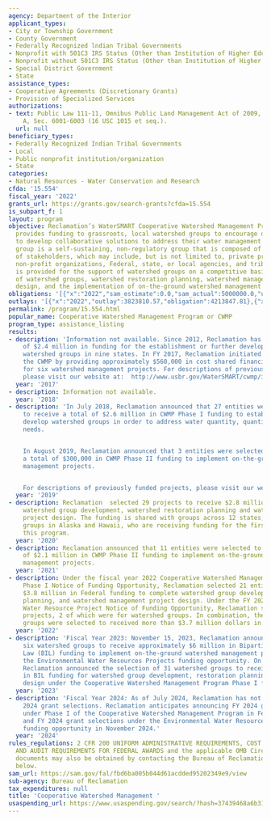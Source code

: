 ```yaml
---
agency: Department of the Interior
applicant_types:
- City or Township Government
- County Government
- Federally Recognized lndian Tribal Governments
- Nonprofit with 501C3 IRS Status (Other than Institution of Higher Education)
- Nonprofit without 501C3 IRS Status (Other than Institution of Higher Education)
- Special District Government
- State
assistance_types:
- Cooperative Agreements (Discretionary Grants)
- Provision of Specialized Services
authorizations:
- text: Public Law 111-11, Omnibus Public Land Management Act of 2009, Title VI, Subtitle
    A, Sec. 6001-6003 (16 USC 1015 et seq.).
  url: null
beneficiary_types:
- Federally Recognized Indian Tribal Governments
- Local
- Public nonprofit institution/organization
- State
categories:
- Natural Resources - Water Conservation and Research
cfda: '15.554'
fiscal_year: '2022'
grants_url: https://grants.gov/search-grants?cfda=15.554
is_subpart_f: 1
layout: program
objective: Reclamation’s WaterSMART Cooperative Watershed Management Program (CWMP)
  provides funding to grassroots, local watershed groups to encourage diverse stakeholders
  to develop collaborative solutions to address their water management needs. A watershed
  group is a self-sustaining, non-regulatory group that is composed of a diverse array
  of stakeholders, which may include, but is not limited to, private property owners,
  non-profit organizations, Federal, state, or local agencies, and tribes. Funding
  is provided for the support of watershed groups on a competitive basis for the development
  of watershed groups, watershed restoration planning, watershed management project
  design, and the implementation of on-the-ground watershed management projects.
obligations: '[{"x":"2022","sam_estimate":0.0,"sam_actual":5000000.0,"usa_spending_actual":4091450.08},{"x":"2023","sam_estimate":0.0,"sam_actual":3500000.0,"usa_spending_actual":3500983.09},{"x":"2024","sam_estimate":28000000.0,"sam_actual":0.0,"usa_spending_actual":8063848.2}]'
outlays: '[{"x":"2022","outlay":3823810.57,"obligation":4213847.81},{"x":"2023","outlay":1229494.63,"obligation":3565986.0},{"x":"2024","outlay":126085.53,"obligation":8199070.75}]'
permalink: /program/15.554.html
popular_name: Cooperative Watershed Management Program or CWMP
program_type: assistance_listing
results:
- description: 'Information not available. Since 2012, Reclamation has awarded a total
    of $2.4 million in funding for the establishment or further development of 30
    watershed groups in nine states. In FY 2017, Reclamation initiated Phase II of
    the CWMP by providing approximately $560,000 in cost shared financial assistance
    for six watershed management projects. For descriptions of previously funded projects,
    please visit our website at:  http://www.usbr.gov/WaterSMART/cwmp/index.html .'
  year: '2017'
- description: Information not available.
  year: '2018'
- description: 'In July 2018, Reclamation announced that 27 entities were selected
    to receive a total of $2.6 million in CWMP Phase I funding to establish or further
    develop watershed groups in order to address water quantity, quantity, and restoration
    needs.


    In August 2019, Reclamation announced that 3 entities were selected to receive
    a total of $300,000 in CWMP Phase II funding to implement on-the-ground watershed
    management projects.


    For descriptions of previously funded projects, please visit our website at:  http://www.usbr.gov/WaterSMART/cwmp/index.html.'
  year: '2019'
- description: Reclamation  selected 29 projects to receive $2.8 million to complete
    watershed group development, watershed restoration planning and watershed management
    project design. The funding is shared with groups across 12 states, including
    groups in Alaska and Hawaii, who are receiving funding for the first time through
    this program.
  year: '2020'
- description: Reclamation announced that 11 entities were selected to receive a total
    of $2.1 million in CWMP Phase II funding to implement on-the-ground watershed
    management projects.
  year: '2021'
- description: Under the fiscal year 2022 Cooperative Watershed Management Program
    Phase I Notice of Funding Opportunity, Reclamation selected 21 entities to receive
    $3.8 million in Federal funding to complete watershed group development, restoration
    planning, and watershed management project design. Under the FY 2022 Environmental
    Water Resource Project Notice of Funding Opportunity, Reclamation selected 27
    projects, 2 of which were for watershed groups. In combination, the two watershed
    groups were selected to received more than $3.7 million dollars in Federal funding.
  year: '2022'
- description: 'Fiscal Year 2023: November 15, 2023, Reclamation announced the selected
    six watershed groups to receive approximately $6 million in Bipartisan Infrastructure
    Law (BIL) funding to implement on-the-ground watershed management projects under
    the Environmental Water Resources Projects funding opportunity. On July 2, 2024,
    Reclamation announced the selection of 31 watershed groups to receive $8.9 million
    in BIL funding for watershed group development, restoration planning, and project
    design under the Cooperative Watershed Management Program Phase I funding opportunity.'
  year: '2023'
- description: 'Fiscal Year 2024: As of July 2024, Reclamation has not announced FY
    2024 grant selections. Reclamation anticipates announcing FY 2024 grant selections
    under Phase I of the Cooperative Watershed Management Program in February 2025
    and FY 2024 grant selections under the Environmental Water Resources Projects
    funding opportunity in November 2024.'
  year: '2024'
rules_regulations: 2 CFR 200 UNIFORM ADMINISTRATIVE REQUIREMENTS, COST PRINCIPLES,
  AND AUDIT REQUIREMENTS FOR FEDERAL AWARDS and the applicable OMB Circulars.  These
  documents may also be obtained by contacting the Bureau of Reclamation Office listed
  below.
sam_url: https://sam.gov/fal/fbd6ba005b044d61acdded95202349e9/view
sub-agency: Bureau of Reclamation
tax_expenditures: null
title: 'Cooperative Watershed Management '
usaspending_url: https://www.usaspending.gov/search/?hash=37439468a6b31a6d3c4af25afeaeec68
---
```

